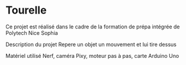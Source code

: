 # Tourelle
Ce projet est réalisé dans le cadre de la formation de prépa intégrée de Polytech Nice Sophia

Description du projet
Repere un objet un mouvement et lui tire dessus

Matériel utilisé
Nerf, caméra Pixy, moteur pas à pas, carte Arduino Uno
